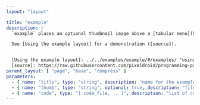 ```yaml
---
layout: "layout"

title: "example"
description: |
  `example` places an optional thumbnail image above a [tabular menu](https://semantic-ui.com/collections/menu.html#tabular "Semantic UI docs for tabular menu") of syntax-highlighted code files.

  See [Using the example layout] for a demonstration ([source]).


  [Using the example layout]: ../../examples/example/#/examples/ "using the example layout"
  [source]: https://raw.githubusercontent.com/pixeldroid/programming-pages/master/docs/_examples/example.md "source of a page using the example layout"
parent_layout: [ "page", "base", "compress" ]
parameters:
  - { name: "title", type: "string", description: "name for the example" }
  - { name: "thumb", type: "string", optional: true, description: "file path to a thumbnail image" }
  - { name: "code", type: "[ code_file, .. ]", description: "list of code files to be rendered, one to a tab, each with a tab label and optional language identifier for syntax highlighting.<br> use the following yaml format for each:\n```yaml\nlabel: string\nurl: string\nlanguage: string\n```\n file paths should be followable to Jekyll (i.e. in the scope of the `_docs` directory). language hints should come from the [rouge](https://github.com/jneen/rouge/wiki/List-of-supported-languages-and-lexers \"languages supported by rouge\") vocabulary." }
---
```

